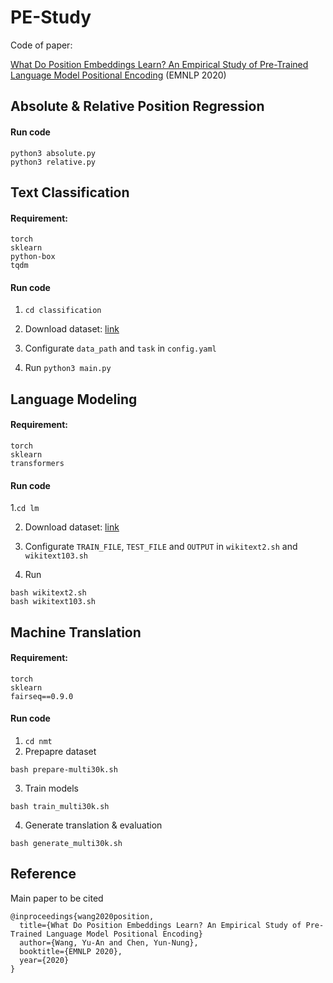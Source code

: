 # PE-Study
Code of paper:

[What Do Position Embeddings Learn? An Empirical Study of Pre-Trained Language Model Positional Encoding](https://arxiv.org/abs/2010.04903) (EMNLP 2020)

## Absolute & Relative Position Regression
#### Run code
```
python3 absolute.py
python3 relative.py
```

## Text Classification
#### Requirement:
```
torch
sklearn
python-box
tqdm
```
#### Run code
1. ```cd classification```

2. Download dataset: [link](https://github.com/AcademiaSinicaNLPLab/sentiment_dataset)

3. Configurate `data_path` and `task` in `config.yaml`

4. Run
```python3 main.py```

## Language Modeling
#### Requirement:
```
torch
sklearn
transformers
```
#### Run code
1.```cd lm```

2. Download dataset: [link](https://www.salesforce.com/products/einstein/ai-research/the-wikitext-dependency-language-modeling-dataset/)

3. Configurate `TRAIN_FILE`, `TEST_FILE` and `OUTPUT` in `wikitext2.sh` and `wikitext103.sh`

4. Run
```
bash wikitext2.sh
bash wikitext103.sh
```

## Machine Translation

#### Requirement:
```
torch
sklearn
fairseq==0.9.0
```
#### Run code
1. ```cd nmt```
2. Prepapre dataset
```
bash prepare-multi30k.sh
```
3. Train models
```
bash train_multi30k.sh
```
4. Generate translation & evaluation
```
bash generate_multi30k.sh
```

## Reference
Main paper to be cited
```
@inproceedings{wang2020position,
  title={What Do Position Embeddings Learn? An Empirical Study of Pre-Trained Language Model Positional Encoding}
  author={Wang, Yu-An and Chen, Yun-Nung},
  booktitle={EMNLP 2020},
  year={2020}
}
```
